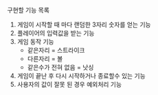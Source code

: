구현할 기능 목록

1. 게임이 시작할 때 마다 랜덤한 3자리 숫자를 얻는 기능
2. 플레이어의 입력값을 받는 기능
3. 게임 동작 기능
    - 같은자리 = 스트라이크
    - 다른자리 = 볼
    - 같은수가 전혀 없음 = 낫싱
4. 게임이 끝난 후 다시 시작하거나 종료할수 있는 기능
5. 사용자의 값이 잘못 된 경우 예외처리 기능